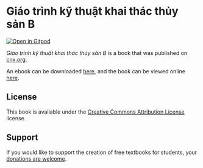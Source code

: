 # Giáo trình kỹ thuật khai thác thủy sản B

[![Open in Gitpod](https://gitpod.io/button/open-in-gitpod.svg)](https://gitpod.io/from-referrer/)

_Giáo trình kỹ thuật khai thác thủy sản B_ is a book that was published on [cnx.org](https://cnx.org/).

An ebook can be downloaded [here](https://github.com/cnx-user-books/cnxbook-giao-trinh-ky-thuat-khai-thac-thuy-san-b/releases/latest), and the book can be viewed online [here](https://github.com/cnx-user-books/cnxbook-giao-trinh-ky-thuat-khai-thac-thuy-san-b/releases/latest).

## License
This book is available under the [Creative Commons Attribution License](./LICENSE) license.

## Support
If you would like to support the creation of free textbooks for students, your [donations are welcome](https://riceconnect.rice.edu/donation/support-openstax-banner).
